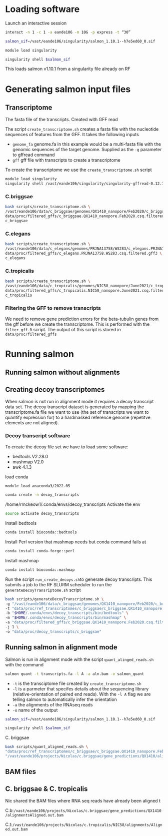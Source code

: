 
# Loading software 
Launch an interactive session
```bash
interact -n 1 -c 1 -a eande106 -m 10G -p express -t “30”
```


```bash
salmon_sif=/vast/eande106/singularity/salmon_1.10.1--h7e5ed60_0.sif

module load singularity

singularity shell $salmon_sif
```
This loads salmon v1.10.1 from a singularity file already on RF

# Generating salmon input files

## Transcriptome

The fasta file of the transcripts. Created with GFF read

The script `create_transcriptome.sh` creates a fasta file with the nucleotide sequences of features from the GFF. It takes the following inputs

- `genome_fa` genome.fa in this example would be a multi-fasta file with the genomic sequences of the target genome. Supplied as the `-g` parameter to gffread command
- `gff` gff file with transcripts to create a transcriptome

To create the transcriptome we use the `create_transcriptome.sh` script

```bash
module load singularity
singularity shell /vast/eande106/singularity/singularity-gffread-0.12.7--hdcf5f25_4.img
```
### C.briggsae
```bash
bash scripts/create_transcriptome.sh \
/vast/eande106/data/c_briggsae/genomes/QX1410_nanopore/Feb2020/c_briggsae.QX1410_nanopore.Feb2020.genome.fa \
data/proc/filtered_gffs/c_briggsae.QX1410_nanopore.Feb2020.csq.filtered.gff3 \
c_briggsae
```
### C.elegans
```bash
bash scripts/create_transcriptome.sh \
/vast/eande106/data/c_elegans/genomes/PRJNA13758/WS283/c_elegans.PRJNA13758.WS283.genome.fa \
data/proc/filtered_gffs/c_elegans.PRJNA13758.WS283.csq.filtered.gff3 \
c_elegans
```

### C.tropicalis
```bash
bash scripts/create_transcriptome.sh \
/vast/eande106/data/c_tropicalis/genomes/NIC58_nanopore/June2021/c_tropicalis.NIC58_nanopore.June2021.genome.fa \
data/proc/filtered_gffs/c_tropicalis.NIC58_nanopore.June2021.csq.filtered.gff3 \
c_tropicalis
```

### Filtering the GFF to remove transcripts

We need to remove gene prediction errors for the beta-tubulin genes from the gff before we create the transcriptome. This is performed with the `filter_gff.R` script. The output of this script is stored in `data/proc/filtered_gffs`

# Running salmon

## Running salmon without alignments

## Creating decoy transcriptomes
When salmon is not run in alignment mode it requires a decoy transcript data set. The decoy transcript dataset is generated by mapping the transcriptome.fa file we want to use (the set of transcripts we want to quantify expression for) to a hardmasked reference genome (repetitve elements are not aligned). 



### Decoy transcript software
To create the decoy file set we have to load some software:
- bedtools V2.28.0
- mashmap V2.0
- awk 4.1.3

load conda
```bash
module load anaconda3/2022.05
``` 

```bash
conda create -n decoy_transcripts
```
/home/rmckeow1/.conda/envs/decoy_transcripts
Activate the env
```bash
source activate decoy_transcripts
```
Install bedtools
```bash
conda install bioconda::bedtools
```
Install Perl version that mashmap needs but conda command fails at
```bash
conda install conda-forge::perl
```
Install mashmap
```bash
conda install bioconda::mashmap
```
Run the script `run_create_decoys.sh`to generate decoy transcripts. This submits a job to the RF SLURM scheduler to run the `generateDecoyTransriptome.sh` script
```bash
bash scripts/generateDecoyTranscriptome.sh \
-g "/vast/eande106/data/c_briggsae/genomes/QX1410_nanopore/Feb2020/c_briggsae.QX1410_nanopore.Feb2020.genome.fa" \
-t "data/proc/ref_transcriptomes/c_briggsae/c_briggsae.QX1410_nanopore.Feb2020.csq.filtered.gff3.fa" \
-b "$HOME/.conda/envs/decoy_transcripts/bin/bedtools" \
-m "$HOME/.conda/envs/decoy_transcripts/bin/mashmap" \
-a "data/proc/filtered_gffs/c_briggsae.QX1410_nanopore.Feb2020.csq.filtered.gff3" \
-j 1 \
-o "data/proc/decoy_transcripts/c_briggsae"
```

## Running salmon in alignment mode
Salmon is run in alignment mode with the script `quant_alinged_reads.sh` with the command

```bash
salmon quant -t transcripts.fa -l A -a aln.bam -o salmon_quant
```
- `-t` is the transciptome file created by `create_transcriptome.sh`
- `-l` is a parmeter that specifes details about the sequencing library (relative-orientation of paired end reads). With the `-l A` flag we are telling salmon to automatically infer the orientation
- `-a` the alignments of the RNAseq reads
- `-o` name of the output

```bash
salmon_sif=/vast/eande106/singularity/salmon_1.10.1--h7e5ed60_0.sif

singularity shell $salmon_sif
```

C. briggsae

```bash 
bash scripts/quant_aligned_reads.sh \
"data/proc/ref_transcriptomes/c_briggsae/c_briggsae.QX1410_nanopore.Feb2020.csq.filtered.gff3.fa" \
"/vast/eande106/projects/Nicolas/c.briggsae/gene_predictions/QX1410/alignments/Aligned.out.bam"
```

## BAM files 

## C. briggsae & C. tropicalis
Nic shared the BAM files where RNA seq reads have already been aligned t

C.b:`/vast/eande106/projects/Nicolas/c.briggsae/gene_predictions/QX1410/alignmentsAligned.out.bam`

C.t:`/vast/eande106/projects/Nicolas/c.tropicalis/NIC58/alignments/Aligned.out.bam`
